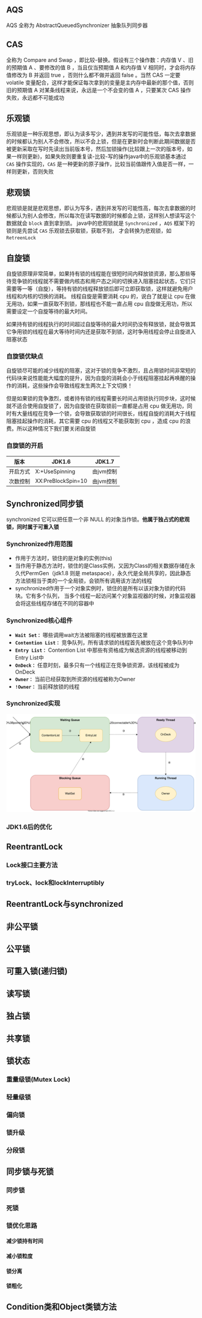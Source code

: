 ## AQS

AQS 全称为 AbstractQueuedSynchronizer 抽象队列同步器

## CAS

全称为 Compare and Swap ，即比较-替换。假设有三个操作数：内存值 V 、旧的预期值 A 、要修改的值 B ，当且仅当预期值 A 和内存值 V 相同时，才会将内存值修改为 B 并返回 true ，否则什么都不做并返回 false 。当然 CAS 一定要 volatile 变量配合，这样才能保证每次拿到的变量是主内存中最新的那个值，否则旧的预期值 A 对某条线程来说，永远是一个不会变的值 A ，只要某次 CAS 操作失败，永远都不可能成功

## 乐观锁

乐观锁是一种乐观思想，即认为读多写少，遇到并发写的可能性低，每次去拿数据的时候都认为别人不会修改，所以不会上锁，但是在更新时会判断此期间数据是否被更新采取在写时先读出当前版本号，然后加锁操作(比较跟上一次的版本号，如果一样则更新)，如果失败则要重复读-比较-写的操作java中的乐观锁基本通过 `CAS` 操作实现的，`CAS` 是一种更新的原子操作，比较当前值跟传入值是否一样，一样则更新，否则失败

## 悲观锁

悲观锁是就是悲观思想，即认为写多，遇到并发写的可能性高，每次去拿数据的时候都认为别人会修改，所以每次在读写数据的时候都会上锁，这样别人想读写这个数据就会 `block` 直到拿到锁。 java中的悲观锁就是 `Synchronized` ，`AQS` 框架下的锁则是先尝试 `CAS` 乐观锁去获取锁，获取不到， 才会转换为悲观锁，如 `RetreenLock`

## 自旋锁

自旋锁原理非常简单，如果持有锁的线程能在很短时间内释放锁资源，那么那些等待竞争锁的线程就不需要做内核态和用户态之间的切换进入阻塞挂起状态，它们只需要等一等（自旋），等持有锁的线程释放锁后即可立即获取锁，这样就避免用户线程和内核的切换的消耗。 线程自旋是需要消耗 cpu 的，说白了就是让 cpu 在做无用功，如果一直获取不到锁，那线程也不能一直占用 cpu 自旋做无用功，所以需要设定一个自旋等待的最大时间。

如果持有锁的线程执行的时间超过自旋等待的最大时间扔没有释放锁，就会导致其它争用锁的线程在最大等待时间内还是获取不到锁，这时争用线程会停止自旋进入阻塞状态

### 自旋锁优缺点

自旋锁尽可能的减少线程的阻塞，这对于锁的竞争不激烈，且占用锁时间非常短的代码块来说性能能大幅度的提升，因为自旋的消耗会小于线程阻塞挂起再唤醒的操作的消耗，这些操作会导致线程发生两次上下文切换！

但是如果锁的竞争激烈，或者持有锁的线程需要长时间占用锁执行同步块，这时候就不适合使用自旋锁了，因为自旋锁在获取锁前一直都是占用 cpu 做无用功，同时有大量线程在竞争一个锁，会导致获取锁的时间很长，线程自旋的消耗大于线程阻塞挂起操作的消耗，其它需要 cpu 的线程又不能获取到 cpu ，造成 cpu 的浪费。所以这种情况下我们要关闭自旋锁

### 自旋锁的开启

| 版本   | JDK1.6             | JDK1.7 |
|------|--------------------|--------|
| 开启方式 | X:+UseSpinning     | 由jvm控制 |
| 次数控制 | XX:PreBlockSpin=10 | 由jvm控制 |

## Synchronized同步锁

synchronized 它可以把任意一个非 NULL 的对象当作锁。**他属于独占式的悲观锁，同时属于可重入锁**

### Synchronized作用范围

- 作用于方法时，锁住的是对象的实例(this)
- 当作用于静态方法时，锁住的是Class实例，又因为Class的相关数据存储在永久代PermGen（jdk1.8 则是 metaspace），永久代是全局共享的，因此静态方法锁相当于类的一个全局锁，会锁所有调用该方法的线程
- synchronized作用于一个对象实例时，锁住的是所有以该对象为锁的代码块。它有多个队列， 当多个线程一起访问某个对象监视器的时候，对象监视器会将这些线程存储在不同的容器中

### Synchronized核心组件

- **`Wait Set：`** 哪些调用wait方法被阻塞的线程被放置在这里
- **`Contention List：`** 竞争队列，所有请求锁的线程首先被放在这个竞争队列中
- **`Entry List：`** Contention List 中那些有资格成为候选资源的线程被移动到Entry List中
- **`OnDeck：`** 任意时刻，最多只有一个线程正在竞争锁资源，该线程被成为OnDeck
- **`Owner：`** 当前已经获取到所资源的线程被称为Owner
- **`!Owner：`** 当前释放锁的线程

### Synchronized实现

![Synchronized实现.drawio.svg](锁/Synchronized实现.drawio.svg)

### JDK1.6后的优化

## ReentrantLock

### Lock接口主要方法

### tryLock、lock和lockInterruptibly

## ReentrantLock与synchronized

## 非公平锁

## 公平锁

## 可重入锁(递归锁)

## 读写锁

## 独占锁

## 共享锁

## 锁状态

### 重量级锁(Mutex Lock)

### 轻量级锁

### 偏向锁

### 锁升级

### 分段锁

## 同步锁与死锁

### 同步锁

### 死锁

### 锁优化思路

#### 减少锁持有时间

#### 减小锁粒度

#### 锁分离

#### 锁粗化

## Condition类和Object类锁方法
